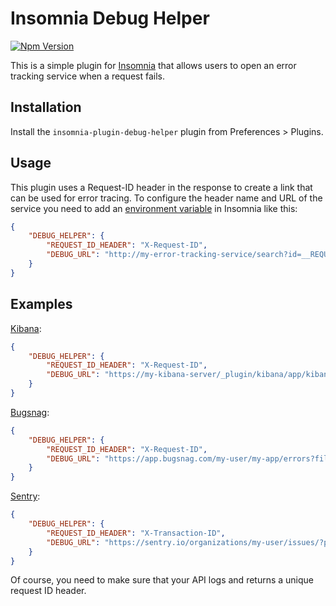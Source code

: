 # Insomnia Debug Helper

[![Npm Version](https://img.shields.io/npm/v/insomnia-plugin-debug-helper.svg)](https://www.npmjs.com/package/insomnia-plugin-debug-helper)

This is a simple plugin for [Insomnia](https://insomnia.rest) that allows users to open an error tracking service when a request fails.

## Installation

Install the `insomnia-plugin-debug-helper` plugin from Preferences > Plugins.

## Usage

This plugin uses a Request-ID header in the response to create a link that can be used for error tracing. To configure the header name and URL of the service you need to add an [environment variable](https://support.insomnia.rest/article/18-environment-variables) in Insomnia like this:

```json
{
    "DEBUG_HELPER": {
        "REQUEST_ID_HEADER": "X-Request-ID",
        "DEBUG_URL": "http://my-error-tracking-service/search?id=__REQUEST_ID__"
    }
}
```

## Examples

[Kibana](https://www.elastic.co/kibana):

```json
{
    "DEBUG_HELPER": {
        "REQUEST_ID_HEADER": "X-Request-ID",
        "DEBUG_URL": "https://my-kibana-server/_plugin/kibana/app/kibana#/discover?_a=(query:(query_string:(query:%22__REQUEST_ID__%22)))"
    }
}
```

[Bugsnag](https://bugsnag.com):

```json
{
    "DEBUG_HELPER": {
        "REQUEST_ID_HEADER": "X-Request-ID",
        "DEBUG_URL": "https://app.bugsnag.com/my-user/my-app/errors?filters[search][0][type]=eq&filters[search][0][value]=__REQUEST_ID__"
    }
}
```

[Sentry](https://docs.sentry.io/enriching-error-data/error-tracing/):

```json
{
    "DEBUG_HELPER": {
        "REQUEST_ID_HEADER": "X-Transaction-ID",
        "DEBUG_URL": "https://sentry.io/organizations/my-user/issues/?project=my-project&query=%22__REQUEST_ID__%22"
    }
}
```

Of course, you need to make sure that your API logs and returns a unique request ID header.
